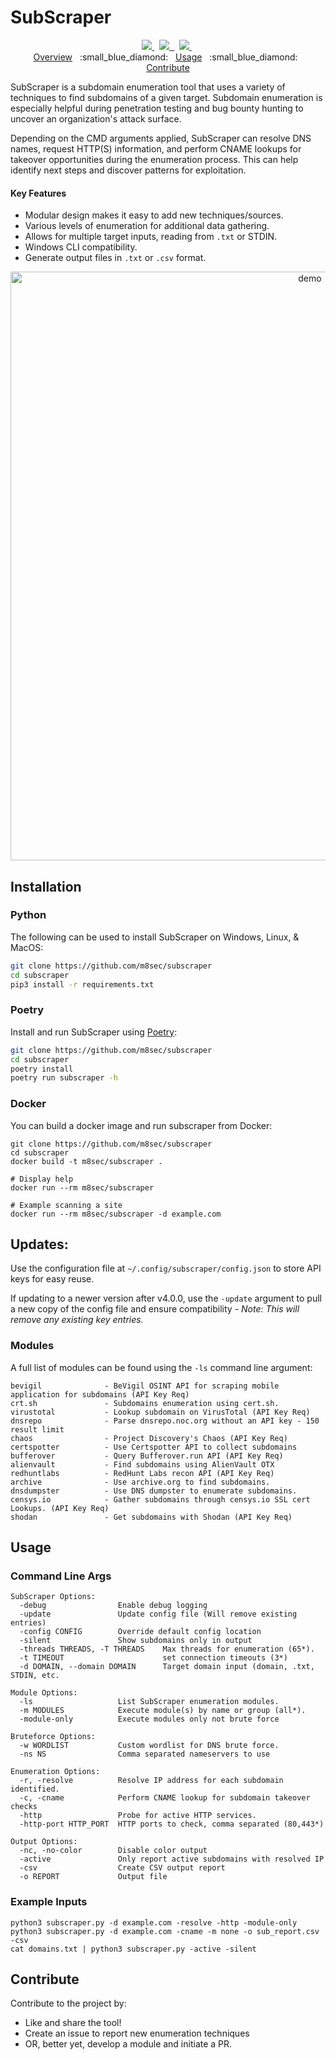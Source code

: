 # SubScraper

<p align="center">
    <a href="https://www.twitter.com/m8sec">
        <img src="https://img.shields.io/badge/Twitter-@m8sec-blue?style=plastic&logo=twitter"/>
    </a>&nbsp;
    <a href="/LICENSE">
        <img src="https://img.shields.io/badge/License-GPL%20v3.0-green.svg"/>&nbsp;
    </a>&nbsp;
    <a href="https://github.com/sponsors/m8sec">
        <img src="https://img.shields.io/badge/Sponsor-GitHub-red?style=plastic&logo=github"/>
    </a>&nbsp;
  <br>
    <a href="https://github.com/m8sec/subscraper#subscraper">Overview</a>
    &nbsp;&nbsp;:small_blue_diamond:&nbsp;&nbsp;
    <a href="https://github.com/m8sec/subscraper#usage">Usage</a>
    &nbsp;&nbsp;:small_blue_diamond:&nbsp;&nbsp;
    <a href="https://github.com/m8sec/subscraper#contribute">Contribute</a>
  <br>
</p>

SubScraper is a subdomain enumeration tool that uses a variety of techniques to find subdomains of a given target. Subdomain enumeration is especially helpful during penetration testing and bug bounty hunting to uncover an organization's attack surface.

Depending on the CMD arguments applied, SubScraper can resolve DNS names, request HTTP(S) information, and perform CNAME lookups for takeover opportunities during the enumeration process. This can help identify next steps and discover patterns for exploitation.  

#### Key Features

- Modular design makes it easy to add new techniques/sources.
- Various levels of enumeration for additional data gathering.
- Allows for multiple target inputs, reading from `.txt` or STDIN.
- Windows CLI compatibility. 
- Generate output files in `.txt` or `.csv` format.

<p align="center">
<img width="942" alt="demo" src="https://github.com/m8sec/subscraper/assets/13889819/c8503198-7759-4123-b921-28a74b773e7b">
</p>


## Installation
### Python
The following can be used to install SubScraper on Windows, Linux, & MacOS:

```bash
git clone https://github.com/m8sec/subscraper
cd subscraper
pip3 install -r requirements.txt
```

### Poetry
Install and run SubScraper using [Poetry](https://python-poetry.org/docs/#installing-with-the-official-installer):
```bash
git clone https://github.com/m8sec/subscraper
cd subscraper
poetry install
poetry run subscraper -h
```

### Docker
You can build a docker image and run subscraper from Docker:
```
git clone https://github.com/m8sec/subscraper
cd subscraper
docker build -t m8sec/subscraper .

# Display help
docker run --rm m8sec/subscraper

# Example scanning a site
docker run --rm m8sec/subscraper -d example.com
```

## Updates:
Use the configuration file at `~/.config/subscraper/config.json` to store API keys for easy reuse. 

If updating to a newer version after v4.0.0, use the `-update` argument to pull a new copy of the config file and ensure 
compatibility - *Note: This will remove any existing key entries.*


### Modules
A full list of modules can be found using the `-ls` command line argument:
```
bevigil              - BeVigil OSINT API for scraping mobile application for subdomains (API Key Req)
crt.sh               - Subdomains enumeration using cert.sh.
virustotal           - Lookup subdomain on VirusTotal (API Key Req)
dnsrepo              - Parse dnsrepo.noc.org without an API key - 150 result limit
chaos                - Project Discovery's Chaos (API Key Req)
certspotter          - Use Certspotter API to collect subdomains
bufferover           - Query Bufferover.run API (API Key Req)
alienvault           - Find subdomains using AlienVault OTX
redhuntlabs          - RedHunt Labs recon API (API Key Req)
archive              - Use archive.org to find subdomains.
dnsdumpster          - Use DNS dumpster to enumerate subdomains.
censys.io            - Gather subdomains through censys.io SSL cert Lookups. (API Key Req)
shodan               - Get subdomains with Shodan (API Key Req)
```

## Usage
### Command Line Args
```
SubScraper Options:
  -debug                Enable debug logging
  -update               Update config file (Will remove existing entries)
  -config CONFIG        Override default config location
  -silent               Show subdomains only in output
  -threads THREADS, -T THREADS    Max threads for enumeration (65*).
  -t TIMEOUT                      set connection timeouts (3*)
  -d DOMAIN, --domain DOMAIN      Target domain input (domain, .txt, STDIN, etc.

Module Options:
  -ls                   List SubScraper enumeration modules.
  -m MODULES            Execute module(s) by name or group (all*).
  -module-only          Execute modules only not brute force

Bruteforce Options:
  -w WORDLIST           Custom wordlist for DNS brute force.
  -ns NS                Comma separated nameservers to use

Enumeration Options:
  -r, -resolve          Resolve IP address for each subdomain identified.
  -c, -cname            Perform CNAME lookup for subdomain takeover checks
  -http                 Probe for active HTTP services.
  -http-port HTTP_PORT  HTTP ports to check, comma separated (80,443*)

Output Options:
  -nc, -no-color        Disable color output
  -active               Only report active subdomains with resolved IP
  -csv                  Create CSV output report
  -o REPORT             Output file
```

### Example Inputs
```
python3 subscraper.py -d example.com -resolve -http -module-only
python3 subscraper.py -d example.com -cname -m none -o sub_report.csv -csv
cat domains.txt | python3 subscraper.py -active -silent
```

## Contribute
Contribute to the project by:
* Like and share the tool!
* Create an issue to report new enumeration techniques
* OR, better yet, develop a module and initiate a PR.
